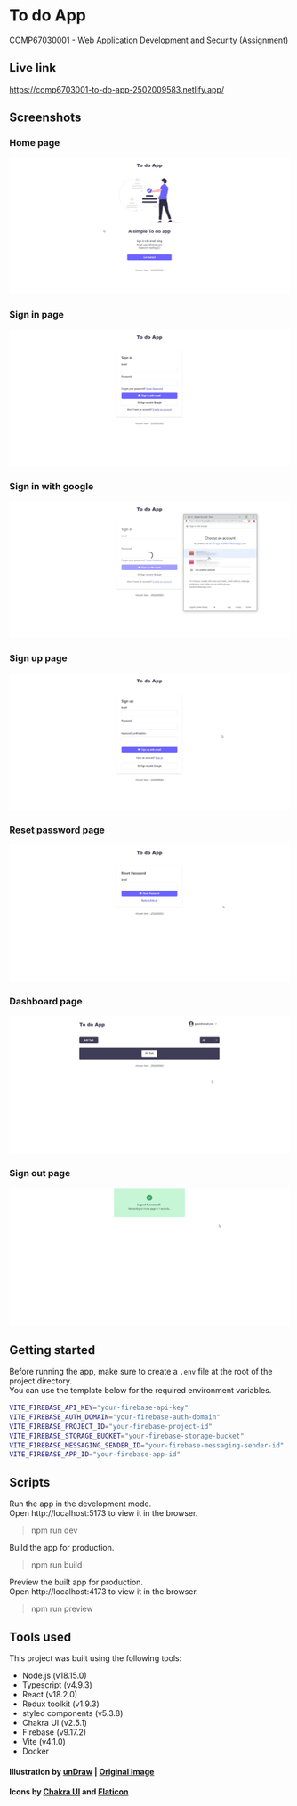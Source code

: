 # To do App

COMP67030001 - Web Application Development and Security (Assignment)

## Live link

https://comp6703001-to-do-app-2502009583.netlify.app/

## Screenshots

### Home page

![Screenshot](https://github.com/vincentyono/To-do-app/blob/master/screenshots/home-page.png)

### Sign in page

![Screenshot](https://github.com/vincentyono/To-do-app/blob/master/screenshots/signin-page.png)

### Sign in with google

![Screenshot](https://github.com/vincentyono/To-do-app/blob/master/screenshots/signin-google.png)

### Sign up page

![Screenshot](https://github.com/vincentyono/To-do-app/blob/master/screenshots/signup-page.png)

### Reset password page

![Screenshot](https://github.com/vincentyono/To-do-app/blob/master/screenshots/resetpassword-page.png)

### Dashboard page

![Screenshot](https://github.com/vincentyono/To-do-app/blob/master/screenshots/dashboard-page.png)

### Sign out page

![Screenshot](https://github.com/vincentyono/To-do-app/blob/master/screenshots/signout-page.png)

## Getting started

Before running the app, make sure to create a `.env` file at the root of the project directory.  
You can use the template below for the required environment variables.

```bash
VITE_FIREBASE_API_KEY="your-firebase-api-key"
VITE_FIREBASE_AUTH_DOMAIN="your-firebase-auth-domain"
VITE_FIREBASE_PROJECT_ID="your-firebase-project-id"
VITE_FIREBASE_STORAGE_BUCKET="your-firebase-storage-bucket"
VITE_FIREBASE_MESSAGING_SENDER_ID="your-firebase-messaging-sender-id"
VITE_FIREBASE_APP_ID="your-firebase-app-id"
```

## Scripts

Run the app in the development mode.  
Open http://localhost:5173 to view it in the browser.

> npm run dev

Build the app for production.

> npm run build

Preview the built app for production.  
Open http://localhost:4173 to view it in the browser.

> npm run preview

## Tools used

This project was built using the following tools:

- Node.js (v18.15.0)
- Typescript (v4.9.3)
- React (v18.2.0)
- Redux toolkit (v1.9.3)
- styled components (v5.3.8)
- Chakra UI (v2.5.1)
- Firebase (v9.17.2)
- Vite (v4.1.0)
- Docker

#### Illustration by <a href="https://undraw.co/">unDraw</a> | <a href="https://undraw.co/illustrations">Original Image</a>

#### Icons by <a href="https://chakra-ui.com/">Chakra UI</a> and <a href="https://www.flaticon.com/">Flaticon</a>
